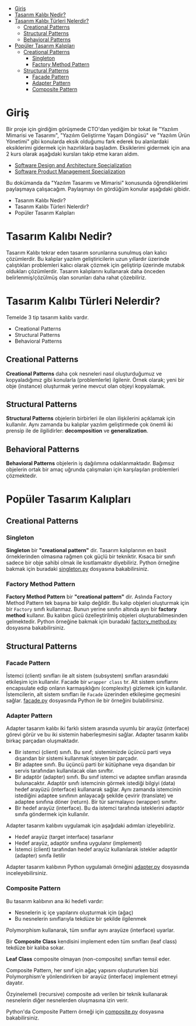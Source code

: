 - [Giriş](#giriş)
- [Tasarım Kalıbı Nedir?](#tasarım-kalıbı-nedir)
- [Tasarım Kalıbı Türleri Nelerdir?](#tasarım-kalıbı-türleri-nelerdir)
  - [Creational Patterns](#creational-patterns)
  - [Structural Patterns](#structural-patterns)
  - [Behavioral Patterns](#behavioral-patterns)
- [Popüler Tasarım Kalıpları](#popüler-tasarım-kalıpları)
  - [Creational Patterns](#creational-patterns-1)
    - [Singleton](#singleton)
    - [Factory Method Pattern](#factory-method-pattern)
  - [Structural Patterns](#structural-patterns-1)
    - [Facade Pattern](#facade-pattern)
    - [Adapter Pattern](#adapter-pattern)
    - [Composite Pattern](#composite-pattern)

# Giriş

Bir proje için girdiğim görüşmede CTO'dan yediğim bir tokat ile "Yazılım Mimarisi ve Tasarımı", "Yazılım Geliştirme Yaşam Döngüsü" ve "Yazılım Ürün Yönetimi" gibi konularda eksik olduğumu fark ederek bu alanlardaki eksiklerimi gidermek için hazırlıklara başladım. Eksiklerimi gidermek için ana 2 kurs olarak aşağıdaki kursları takip etme kararı aldım.
- [Software Design and Architecture Specialization](https://www.coursera.org/specializations/software-design-architecture?)
- [Software Product Management Specialization](https://www.coursera.org/specializations/product-management)

Bu dokümanda da "Yazılım Tasarımı ve Mimarisi" konusunda öğrendiklerimi paylaşmaya çalışacağım. Paylaşmayı ön gördüğüm konular aşağıdaki gibidir.
- Tasarım Kalıbı Nedir?
- Tasarım Kalıbı Türleri Nelerdir?
- Popüler Tasarım Kalıpları

# Tasarım Kalıbı Nedir?

Tasarım Kalıbı tekrar eden tasarım sorunlarına sunulmuş olan kalıcı çözümlerdir. Bu kalıplar yazılım geliştiricilerin uzun yıllardır üzerinde çalıştıkları problemleri kalıcı olarak çözmek için geliştirip üzerinde mutabık oldukları çözümlerdir. Tasarım kalıplarını kullanarak daha önceden belirlenmiş/çözülmüş olan sorunları daha rahat çözebiliriz.

# Tasarım Kalıbı Türleri Nelerdir?

Temelde 3 tip tasarım kalıbı vardır.
- Creational Patterns
- Structural Patterns
- Behavioral Patterns


## Creational Patterns

**Creational Patterns** daha çok nesneleri nasıl oluşturduğumuz ve kopyaladığımız gibi konularla (problemlerle) ilgilenir. Örnek olarak; yeni bir obje (instance) oluşturmak yerine mevcut olan objeyi kopyalamak.

## Structural Patterns

**Structural Patterns** objelerin birbirleri ile olan ilişkilerini açıklamak için kullanılır. Aynı zamanda bu kalıplar yazılım geliştirmede çok önemli iki prensip ile de ilgilidirler: **decomposition** ve **generalization**.

## Behavioral Patterns

**Behavioral Patterns** objelerin iş dağılımına odaklanmaktadır. Bağımsız objelerin ortak bir amaç uğrunda çalışmaları için karşılaşılan problemleri çözmektedir.

# Popüler Tasarım Kalıpları

## Creational Patterns

### Singleton

**Singleton** bir **"creational pattern"** dir. Tasarım kalıplarının en basit örneklerinden olmasına rağmen çok güçlü bir tekniktir. Kısaca bir sınıfı sadece bir obje sahibi olmak ile kısıtlamaktır diyebiliriz. Python örneğine bakmak için buradaki [singleton.py](src/creatorial-patterns/singleton/singleton.py) dosyasına bakabilirsiniz.

### Factory Method Pattern

**Factory Method Pattern** bir **"creational pattern"** dir. Aslında Factory Method Pattern tek başına bir kalıp değildir. Bu kalıp objeleri oluşturmak için bir `Factory` sınıfı kullanmaz. Bunun yerine sınıfın altında ayrı bir **factory method** kullanır. Bu kalıbın gücü özelleştirilmiş objeleri oluşturabilmesinden gelmektedir. Python örneğine bakmak için buradaki [factory_method.py](src/creatorial-patterns/factory-method/factory_method.py) dosyasına bakabilirsiniz.

## Structural Patterns

### Facade Pattern

İstemci (client) sınıfları ile alt sistem (subsystem) sınıfları arasındaki etkileşim için kullanılır. Facade bir `wrapper class` tır. Alt sistem sınıflarını encapsulate edip onların karmaşıklığını (complexity) gizlemek için kullanılır. İstemcilerin, alt sistem sınıfları ile `Facade` üzerinden etkileşime geçmesini sağlar. [facade.py](./src/structural-patterns/facade-pattern/facade.py) dosyasında Python ile bir örneğini bulabilirsiniz.

### Adapter Pattern

Adapter tasarım kalıbı iki farklı sistem arasında uyumlu bir arayüz (interface) görevi görür ve bu iki sistemin haberleşmesini sağlar. Adapter tasarım kalıbı birkaç parçadan oluşmaktadır.

- Bir istemci (client) sınıfı. Bu sınıf; sistemimizde üçüncü parti veya dışarıdan bir sistemi kullanmak isteyen bir parçadır. 
- Bir adaptee sınıfı. Bu üçüncü parti bir kütüphane veya dışarıdan bir servis tarafından kullanılacak olan sınıftır.
- Bir adaptör (adapter) sınıfı. Bu sınıf istemci ve adaptee sınıfları arasında bulunacaktır. Adaptör sınıfı istemcinin görmek istediği bilgiyi (data) hedef arayüzü (interface) kullanarak sağlar. Aynı zamanda istemcinin istediğini adaptee sınıfının anlayacağı şekilde çevirir (translate) ve adaptee sınıfına döner (return). Bir tür sarmalayıcı (wrapper) sınıftır.
- Bir hedef arayüz (interface). Bu da istemci tarafında isteklerini adaptör sınıfa göndermek için kullanılır.

Adapter tasarım kalıbını uygulamak için aşağıdaki adımları izleyebiliriz.

- Hedef arayüz (target interface) tasarlanır
- Hedef arayüz, adaptör sınıfına uygulanır (implement)
- İstemci (client) tarafından hedef arayüz kullanılarak istekler adaptör (adapter) sınıfa iletilir

Adapter tasarım kalıbının Python uygulamalı örneğini [adapter.py](src/structural-patterns/adapter-pattern/adapter.py) dosyasında inceleyebilirsiniz.

### Composite Pattern

Bu tasarım kalıbının ana iki hedefi vardır:

- Nesnelerin iç içe yapılarını oluşturmak için (ağaç)
- Bu nesnelerin sınıflarıyla tekdüze bir şekilde ilgilenmek

Polymorphism kullanarak, tüm sınıflar aynı arayüze (interface) uyarlar. 

Bir **Composite Class** kendisini implement eden tüm sınıfları (leaf class) tekdüze bir kalıba sokar. 

**Leaf Class** composite olmayan (non-composite) sınıfları temsil eder.

Composite Pattern, her sınıf için ağaç yapısını oluştururken bizi Polymorphism'e yönlendirirken bir arayüz (interface) implement etmeyi dayatır.

Özyinelemeli (recursive) composite adı verilen bir teknik kullanarak nesnelerin diğer nesnelerden oluşmasına izin verir.

Python'da Composite Pattern örneği için [composite.py](src/structural-patterns/composite-pattern/composite.py) dosyasına bakabilirsiniz.